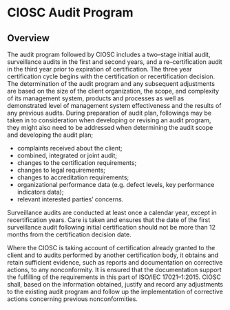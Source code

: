 # CIOSC Audit Program

## Overview

The audit program followed by CIOSC includes a two–stage initial audit, surveillance audits in the first and second years, and a re–certification audit in the third year prior to expiration of certification. The three year certification cycle begins with the certification or recertification decision. The determination of the audit program and any subsequent adjustments are based on the size of the client organization, the scope, and complexity of its management system, products and processes as well as demonstrated level of management system effectiveness and the results of any previous audits. During preparation of audit plan, followings may be taken in to consideration when developing or revising an audit program, they might also need to be addressed when determining the audit scope and developing the audit plan; 

* complaints received about the client; 
* combined, integrated or joint audit;
* changes to the certification requirements;
* changes to legal requirements; 
* changes to accreditation requirements; 
* organizational performance data (e.g. defect levels, key performance indicators  data); 
* relevant interested parties’ concerns. 


Surveillance audits are conducted at least once a calendar year, except in recertification years. Care is taken and ensures that the date of the first surveillance audit following initial certification should not be more than 12 months from the certification decision date. 

Where the CIOSC is taking account of certification already granted to the client and to audits performed by another certification body, it obtains and retain sufficient evidence, such as reports and documentation on corrective actions, to any nonconformity. It is ensured that the documentation support the fulfilling of the requirements in this part of ISO/IEC 17021–1:2015. CIOSC shall, based on the information obtained, justify and record any adjustments to the existing audit program and follow up the implementation of corrective actions concerning previous nonconformities. 

 